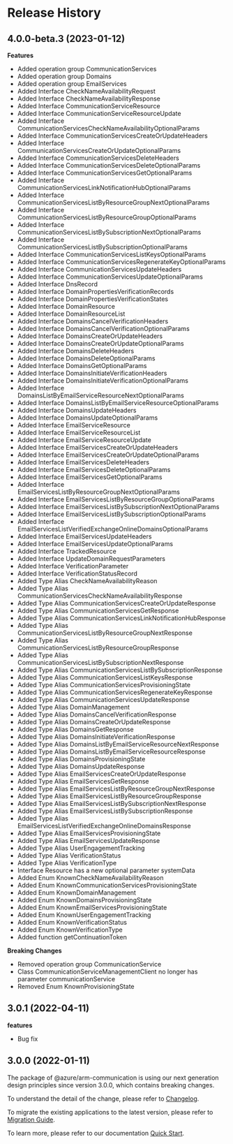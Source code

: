 # Release History
    
## 4.0.0-beta.3 (2023-01-12)
    
**Features**

  - Added operation group CommunicationServices
  - Added operation group Domains
  - Added operation group EmailServices
  - Added Interface CheckNameAvailabilityRequest
  - Added Interface CheckNameAvailabilityResponse
  - Added Interface CommunicationServiceResource
  - Added Interface CommunicationServiceResourceUpdate
  - Added Interface CommunicationServicesCheckNameAvailabilityOptionalParams
  - Added Interface CommunicationServicesCreateOrUpdateHeaders
  - Added Interface CommunicationServicesCreateOrUpdateOptionalParams
  - Added Interface CommunicationServicesDeleteHeaders
  - Added Interface CommunicationServicesDeleteOptionalParams
  - Added Interface CommunicationServicesGetOptionalParams
  - Added Interface CommunicationServicesLinkNotificationHubOptionalParams
  - Added Interface CommunicationServicesListByResourceGroupNextOptionalParams
  - Added Interface CommunicationServicesListByResourceGroupOptionalParams
  - Added Interface CommunicationServicesListBySubscriptionNextOptionalParams
  - Added Interface CommunicationServicesListBySubscriptionOptionalParams
  - Added Interface CommunicationServicesListKeysOptionalParams
  - Added Interface CommunicationServicesRegenerateKeyOptionalParams
  - Added Interface CommunicationServicesUpdateHeaders
  - Added Interface CommunicationServicesUpdateOptionalParams
  - Added Interface DnsRecord
  - Added Interface DomainPropertiesVerificationRecords
  - Added Interface DomainPropertiesVerificationStates
  - Added Interface DomainResource
  - Added Interface DomainResourceList
  - Added Interface DomainsCancelVerificationHeaders
  - Added Interface DomainsCancelVerificationOptionalParams
  - Added Interface DomainsCreateOrUpdateHeaders
  - Added Interface DomainsCreateOrUpdateOptionalParams
  - Added Interface DomainsDeleteHeaders
  - Added Interface DomainsDeleteOptionalParams
  - Added Interface DomainsGetOptionalParams
  - Added Interface DomainsInitiateVerificationHeaders
  - Added Interface DomainsInitiateVerificationOptionalParams
  - Added Interface DomainsListByEmailServiceResourceNextOptionalParams
  - Added Interface DomainsListByEmailServiceResourceOptionalParams
  - Added Interface DomainsUpdateHeaders
  - Added Interface DomainsUpdateOptionalParams
  - Added Interface EmailServiceResource
  - Added Interface EmailServiceResourceList
  - Added Interface EmailServiceResourceUpdate
  - Added Interface EmailServicesCreateOrUpdateHeaders
  - Added Interface EmailServicesCreateOrUpdateOptionalParams
  - Added Interface EmailServicesDeleteHeaders
  - Added Interface EmailServicesDeleteOptionalParams
  - Added Interface EmailServicesGetOptionalParams
  - Added Interface EmailServicesListByResourceGroupNextOptionalParams
  - Added Interface EmailServicesListByResourceGroupOptionalParams
  - Added Interface EmailServicesListBySubscriptionNextOptionalParams
  - Added Interface EmailServicesListBySubscriptionOptionalParams
  - Added Interface EmailServicesListVerifiedExchangeOnlineDomainsOptionalParams
  - Added Interface EmailServicesUpdateHeaders
  - Added Interface EmailServicesUpdateOptionalParams
  - Added Interface TrackedResource
  - Added Interface UpdateDomainRequestParameters
  - Added Interface VerificationParameter
  - Added Interface VerificationStatusRecord
  - Added Type Alias CheckNameAvailabilityReason
  - Added Type Alias CommunicationServicesCheckNameAvailabilityResponse
  - Added Type Alias CommunicationServicesCreateOrUpdateResponse
  - Added Type Alias CommunicationServicesGetResponse
  - Added Type Alias CommunicationServicesLinkNotificationHubResponse
  - Added Type Alias CommunicationServicesListByResourceGroupNextResponse
  - Added Type Alias CommunicationServicesListByResourceGroupResponse
  - Added Type Alias CommunicationServicesListBySubscriptionNextResponse
  - Added Type Alias CommunicationServicesListBySubscriptionResponse
  - Added Type Alias CommunicationServicesListKeysResponse
  - Added Type Alias CommunicationServicesProvisioningState
  - Added Type Alias CommunicationServicesRegenerateKeyResponse
  - Added Type Alias CommunicationServicesUpdateResponse
  - Added Type Alias DomainManagement
  - Added Type Alias DomainsCancelVerificationResponse
  - Added Type Alias DomainsCreateOrUpdateResponse
  - Added Type Alias DomainsGetResponse
  - Added Type Alias DomainsInitiateVerificationResponse
  - Added Type Alias DomainsListByEmailServiceResourceNextResponse
  - Added Type Alias DomainsListByEmailServiceResourceResponse
  - Added Type Alias DomainsProvisioningState
  - Added Type Alias DomainsUpdateResponse
  - Added Type Alias EmailServicesCreateOrUpdateResponse
  - Added Type Alias EmailServicesGetResponse
  - Added Type Alias EmailServicesListByResourceGroupNextResponse
  - Added Type Alias EmailServicesListByResourceGroupResponse
  - Added Type Alias EmailServicesListBySubscriptionNextResponse
  - Added Type Alias EmailServicesListBySubscriptionResponse
  - Added Type Alias EmailServicesListVerifiedExchangeOnlineDomainsResponse
  - Added Type Alias EmailServicesProvisioningState
  - Added Type Alias EmailServicesUpdateResponse
  - Added Type Alias UserEngagementTracking
  - Added Type Alias VerificationStatus
  - Added Type Alias VerificationType
  - Interface Resource has a new optional parameter systemData
  - Added Enum KnownCheckNameAvailabilityReason
  - Added Enum KnownCommunicationServicesProvisioningState
  - Added Enum KnownDomainManagement
  - Added Enum KnownDomainsProvisioningState
  - Added Enum KnownEmailServicesProvisioningState
  - Added Enum KnownUserEngagementTracking
  - Added Enum KnownVerificationStatus
  - Added Enum KnownVerificationType
  - Added function getContinuationToken

**Breaking Changes**

  - Removed operation group CommunicationService
  - Class CommunicationServiceManagementClient no longer has parameter communicationService
  - Removed Enum KnownProvisioningState
    
## 3.0.1 (2022-04-11)

**features**

  - Bug fix

## 3.0.0 (2022-01-11)

The package of @azure/arm-communication is using our next generation design principles since version 3.0.0, which contains breaking changes.

To understand the detail of the change, please refer to [Changelog](https://aka.ms/js-track2-changelog).

To migrate the existing applications to the latest version, please refer to [Migration Guide](https://aka.ms/js-track2-migration-guide).

To learn more, please refer to our documentation [Quick Start](https://aka.ms/js-track2-quickstart).
